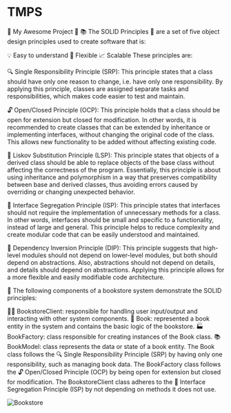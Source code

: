 # TMPS
🌟 My Awesome Project 🌟
📚 The SOLID Principles 🧱 are a set of five object design principles used to create software that is:

💡 Easy to understand
🧮 Flexible
📈 Scalable
These principles are:

🔍 Single Responsibility Principle (SRP): This principle states that a class should have only one reason to change, i.e. have only one responsibility. 
By applying this principle, classes are assigned separate tasks and responsibilities, which makes code easier to test and maintain.

🔓 Open/Closed Principle (OCP): This principle holds that a class should be open for extension but closed for modification. In other words, 
it is recommended to create classes that can be extended by inheritance or implementing interfaces, without changing the original code of the class. 
This allows new functionality to be added without affecting existing code.

🔗 Liskov Substitution Principle (LSP): This principle states that objects of a derived class should be able to replace objects 
of the base class without affecting the correctness of the program. Essentially, this principle is about using inheritance and polymorphism 
in a way that preserves compatibility between base and derived classes, thus avoiding errors caused by overriding or changing unexpected behavior.

🧩 Interface Segregation Principle (ISP): This principle states that interfaces should not require the implementation 
of unnecessary methods for a class. In other words, interfaces should be small and specific to a functionality, instead of large and general. 
This principle helps to reduce complexity and create modular code that can be easily understood and maintained.

🔄 Dependency Inversion Principle (DIP): This principle suggests that high-level modules should not depend on lower-level modules, 
but both should depend on abstractions. Also, abstractions should not depend on details, and details should depend on abstractions. 
Applying this principle allows for a more flexible and easily modifiable code architecture.

📖 The following components of a bookstore system demonstrate the SOLID principles:

🧑‍💼 BookstoreClient: responsible for handling user input/output and interacting with other system components.
📕 Book: represented a book entity in the system and contains the basic logic of the bookstore.
🏭 BookFactory: class responsible for creating instances of the Book class.
📚 BookModel: class represents the data or state of a book entity.
The Book class follows the 
🔍 Single Responsibility Principle (SRP) by having only one responsibility, such as managing book data. The BookFactory class follows the 
🔓 Open/Closed Principle (OCP) by being open for extension but closed for modification. The BookstoreClient class adheres to the 
🧩 Interface Segregation Principle (ISP) by not depending on methods it does not use.

![Bookstore](https://user-images.githubusercontent.com/25839770/230552060-f499a14c-360a-4153-9d93-b36120193c0b.png)
